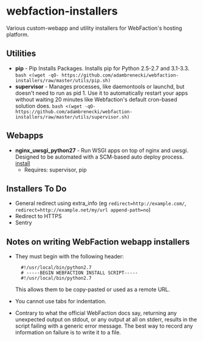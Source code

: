 # webfaction-installers

Various custom-webapp and utility installers for WebFaction's hosting platform.

## Utilities

- **pip** - Pip Installs Packages. Installs pip for Python 2.5-2.7 and 3.1-3.3. `bash <(wget -qO- https://github.com/adambrenecki/webfaction-installers/raw/master/utils/pip.sh)`
- **supervisor** - Manages processes, like daemontools or launchd, but doesn't need to run as pid 1. Use it to automatically restart your apps without waiting 20 minutes like Webfaction's default cron-based solution does. `bash <(wget -qO- https://github.com/adambrenecki/webfaction-installers/raw/master/utils/supervisor.sh)`

## Webapps

- **nginx_uwsgi_python27** - Run WSGI apps on top of nginx and uwsgi. Designed to be automated with a SCM-based auto deploy process. [install](https://my.webfaction.com/new-application?script_url=https%3A%2F%2Fgithub.com%2Fadambrenecki%2Fwebfaction-installers%2Fraw%2Fmaster%2Fwebapps%2Fnginx_uwsgi_python27.py)
	- Requires: supervisor, pip

## Installers To Do

- General redirect using extra_info (eg `redirect=http://example.com/`, `redirect=http://example.net/my/url append-path=no`)
- Redirect to HTTPS
- Sentry

## Notes on writing WebFaction webapp installers

- They must begin with the following header:

		#!/usr/local/bin/python2.7
		# -----BEGIN WEBFACTION INSTALL SCRIPT-----
		#!/usr/local/bin/python2.7
		
	This allows them to be copy-pasted or used as a remote URL.
- You cannot use tabs for indentation.
- Contrary to what the official WebFaction docs say, returning any unexpected output on stdout, or any output at all on stderr, results in the script failing with a generic error message. The best way to record any information on failure is to write it to a file.